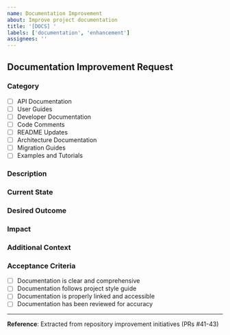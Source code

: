 ```yaml
---
name: Documentation Improvement
about: Improve project documentation
title: '[DOCS] '
labels: ['documentation', 'enhancement']
assignees: ''
---
```


## Documentation Improvement Request

### **Category**
- [ ] API Documentation
- [ ] User Guides
- [ ] Developer Documentation  
- [ ] Code Comments
- [ ] README Updates
- [ ] Architecture Documentation
- [ ] Migration Guides
- [ ] Examples and Tutorials

### **Description**
<!-- Describe what documentation needs to be improved, added, or updated -->

### **Current State**
<!-- Describe the current state of the documentation -->

### **Desired Outcome**
<!-- Describe what the documentation should look like after improvement -->

### **Impact**
<!-- Describe how this documentation improvement will help users/developers -->

### **Additional Context**
<!-- Add any other context, screenshots, or examples about the documentation request -->

### **Acceptance Criteria**
- [ ] Documentation is clear and comprehensive
- [ ] Documentation follows project style guide
- [ ] Documentation is properly linked and accessible
- [ ] Documentation has been reviewed for accuracy

---

**Reference**: Extracted from repository improvement initiatives (PRs #41-43)